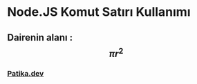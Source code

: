 # Node.JS Komut Satırı Kullanımı

## Dairenin alanı :  $$ πr^2 $$

### **[Patika.dev](https://www.patika.dev/)**
